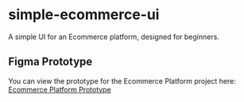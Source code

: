 # simple-ecommerce-ui

A simple UI for an Ecommerce platform, designed for beginners.

## Figma Prototype

You can view the prototype for the Ecommerce Platform project here:
[Ecommerce Platform Prototype](https://www.figma.com/design/O0qj9a0nlFb6kMPPp3VSNw/Ecommerce-Platfrom?node-id=0-1&t=4T9teVnmtS29mNzS-1)
